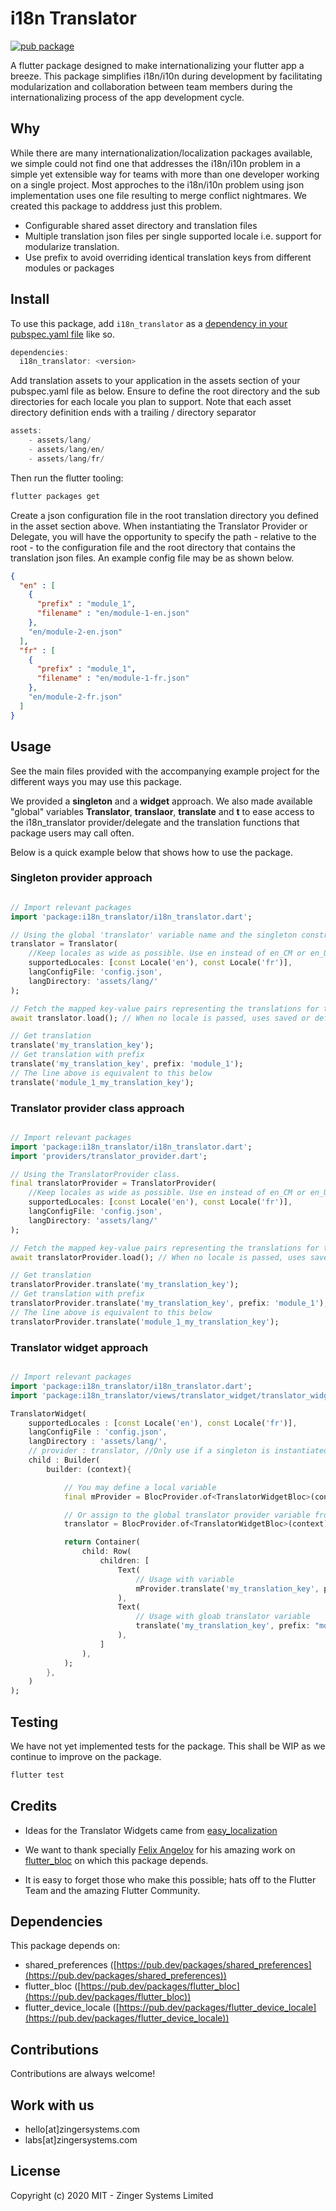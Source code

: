 # i18n Translator

[![pub package](https://img.shields.io/pub/v/i18n_translator.svg)](https://pub.dartlang.org/packages/i18n_translator)

A flutter package designed to make internationalizing your flutter app a breeze. This package simplifies i18n/i10n during development by facilitating modularization and collaboration between team members during the internationalizing process of the app development cycle.

## Why

While there are many internationalization/localization packages available, we simple could not find one that addresses the i18n/i10n problem in a simple yet extensible way for teams with more than one developer working on a single project. Most approches to the i18n/i10n problem using json implementation uses one file resulting to merge conflict nightmares. We created this package to adddress just this problem.

* Configurable shared asset directory and translation files      
* Multiple translation json files per single supported locale i.e. support for modularize translation.       
* Use prefix to avoid overriding identical translation keys from different modules or packages       

## Install

To use this package, add `i18n_translator` as a [dependency in your pubspec.yaml file](https://flutter.io/platform-plugins/) like so.

``` dart
dependencies:
  i18n_translator: <version>
```

Add translation assets to your application in the assets section of your pubspec.yaml file as below.
Ensure to define the root directory and the sub directories for each locale you plan to support.
Note that each asset directory definition ends with a trailing / directory separator
 

``` dart
assets:
    - assets/lang/
    - assets/lang/en/
    - assets/lang/fr/
```

Then run the flutter tooling:

```sh
flutter packages get
```

Create a json configuration file in the root translation directory you defined in the asset section above.
When instantiating the Translator Provider or Delegate, you will have the opportunity to specify the path - relative to the root - to the configuration file and the root directory that contains the translation json files.
An example config file may be as shown below.

``` json
{
  "en" : [
    {
      "prefix" : "module_1",
      "filename" : "en/module-1-en.json"
    },
    "en/module-2-en.json"
  ],
  "fr" : [
    {
      "prefix" : "module_1",
      "filename" : "en/module-1-fr.json"
    },
    "en/module-2-fr.json"
  ]
}
```


## Usage

See the main files provided with the accompanying example project for the different ways you may use this package.

We provided a **singleton** and a **widget** approach. 
We also made available "global" variables **Translator**, **translaor**, **translate** and **t** to ease access to the i18n_translator provider/delegate and the translation functions that package users may call often.

Below is a quick example below that shows how to use the package. 

### Singleton provider approach
``` dart

// Import relevant packages
import 'package:i18n_translator/i18n_translator.dart';

// Using the global 'translator' variable name and the singleton constructor 'Translator'.
translator = Translator(
    //Keep locales as wide as possible. Use en instead of en_CM or en_US
    supportedLocales: [const Locale('en'), const Locale('fr')],
    langConfigFile: 'config.json',
    langDirectory: 'assets/lang/'
);

// Fetch the mapped key-value pairs representing the translations for the provider/delegate.
await translator.load(); // When no locale is passed, uses saved or default supported locale.

// Get translation
translate('my_translation_key');
// Get translation with prefix
translate('my_translation_key', prefix: 'module_1');
// The line above is equivalent to this below
translate('module_1_my_translation_key');

```

### Translator provider class approach
``` dart

// Import relevant packages
import 'package:i18n_translator/i18n_translator.dart';
import 'providers/translator_provider.dart';

// Using the TranslatorProvider class.
final translatorProvider = TranslatorProvider(
    //Keep locales as wide as possible. Use en instead of en_CM or en_US
    supportedLocales: [const Locale('en'), const Locale('fr')],
    langConfigFile: 'config.json',
    langDirectory: 'assets/lang/'
);

// Fetch the mapped key-value pairs representing the translations for the provider/delegate.
await translatorProvider.load(); // When no locale is passed, uses saved or default supported locale.

// Get translation
translatorProvider.translate('my_translation_key');
// Get translation with prefix
translatorProvider.translate('my_translation_key', prefix: 'module_1');
// The line above is equivalent to this below
translatorProvider.translate('module_1_my_translation_key');

```

### Translator widget approach
``` dart

// Import relevant packages
import 'package:i18n_translator/i18n_translator.dart';
import 'package:i18n_translator/views/translator_widget/translator_widget.dart';

TranslatorWidget(
    supportedLocales : [const Locale('en'), const Locale('fr')],
    langConfigFile : 'config.json',
    langDirectory : 'assets/lang/',
    // provider : translator, //Only use if a singleton is instantiated - will override other provided variables
    child : Builder(
        builder: (context){

            // You may define a local variable
            final mProvider = BlocProvider.of<TranslatorWidgetBloc>(context).provider;

            // Or assign to the global translator provider variable from the package
            translator = BlocProvider.of<TranslatorWidgetBloc>(context).provider;

            return Container(
                child: Row(
                    children: [
                        Text(
                            // Usage with variable
                            mProvider.translate('my_translation_key', prefix: "module_1"), // This is called from translator
                        ),
                        Text(
                            // Usage with gloab translator variable
                            translate('my_translation_key', prefix: "module_1"), // This is called from translator
                        ),
                    ]
                ),
            );
        },
    )
);

```


## Testing

We have not yet implemented tests for the package. This shall be WIP as we continue to improve on the package.

```sh
flutter test
```

## Credits

* Ideas for the Translator Widgets came from [easy_localization](https://pub.dev/packages/easy_localization)

* We want to thank specially [Felix Angelov](https://github.com/felangel) for his amazing work on [flutter_bloc](https://pub.dev/packages/flutter_bloc) on which this package depends.

* It is easy to forget those who make this possible; hats off to the Flutter Team and the amazing Flutter Community. 

## Dependencies
This package depends on:
* shared_preferences ([https://pub.dev/packages/shared_preferences](https://pub.dev/packages/shared_preferences))
* flutter_bloc ([https://pub.dev/packages/flutter_bloc](https://pub.dev/packages/flutter_bloc))
* flutter_device_locale ([https://pub.dev/packages/flutter_device_locale](https://pub.dev/packages/flutter_device_locale))

## Contributions
Contributions are always welcome!

## Work with us
* hello[at]zingersystems.com
* labs[at]zingersystems.com


## License
Copyright (c) 2020 MIT - Zinger Systems Limited